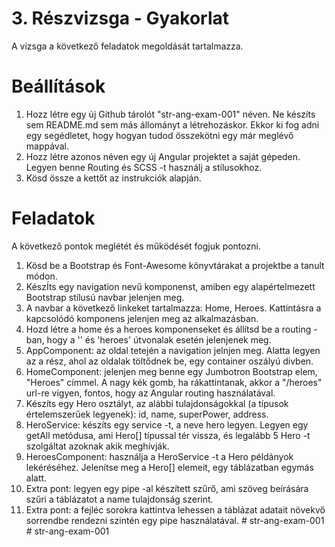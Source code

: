 # 3. Részvizsga - Gyakorlat

A vizsga a következő feladatok megoldását tartalmazza.

# Beállítások

1. Hozz létre egy új Github tárolót "str-ang-exam-001" néven. Ne készíts sem README.md sem más állományt a létrehozáskor. Ekkor ki fog adni egy segédletet, hogy hogyan tudod összekötni egy már meglévő mappával.
2. Hozz létre azonos néven egy új Angular projektet a saját gépeden. Legyen benne Routing és SCSS -t használj a stílusokhoz.
3. Kösd össze a kettőt az instrukciók alapján.

# Feladatok

A következő pontok meglétét és működését fogjuk pontozni.

1. Kösd be a Bootstrap és Font-Awesome könyvtárakat a projektbe a tanult módon.
2. KészÍts egy navigation nevű komponenst, amiben egy alapértelmezett Bootstrap stílusú navbar jelenjen meg.
3. A navbar a következő linkeket tartalmazza: Home, Heroes. Kattintásra a kapcsolódó komponens jelenjen meg az alkalmazásban.
4. Hozd létre a home és a heroes komponenseket és állítsd be a routing -ban, hogy a '' és 'heroes' útvonalak esetén jelenjenek meg.
5. AppComponent: az oldal tetején a navigation jelnjen meg. Alatta legyen az a rész, ahol az oldalak töltődnek be, egy container oszályú divben.
6. HomeComponent: jelenjen meg benne egy Jumbotron Bootstrap elem, "Heroes" címmel. A nagy kék gomb, ha rákattintanak, akkor a "/heroes" url-re vigyen, fontos, hogy az Angular routing használatával.
7. Készíts egy Hero osztályt, az alábbi tulajdonságokkal (a típusok értelemszerűek legyenek): id, name, superPower, address.
8. HeroService: készíts egy service -t, a neve hero legyen. Legyen egy getAll metódusa, ami Hero[] típussal tér vissza, és legalább 5 Hero -t szolgáltat azoknak akik meghívják.
9. HeroesComponent: használja a HeroService -t a Hero példányok lekéréséhez. Jelenítse meg a Hero[] elemeit, egy táblázatban egymás alatt.
10. Extra pont: legyen egy pipe -al készített szűrő, ami szöveg beírására szűri a táblázatot a name tulajdonság szerint.
11. Extra pont: a fejléc sorokra kattintva lehessen a táblázat adatait növekvő sorrendbe rendezni szintén egy pipe használatával.
#   s t r - a n g - e x a m - 0 0 1  
 #   s t r - a n g - e x a m - 0 0 1  
 